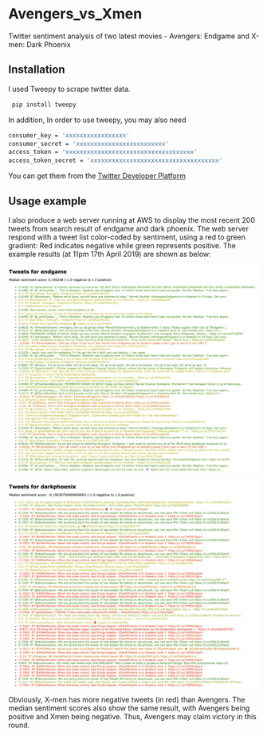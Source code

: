 # Avengers_vs_Xmen
Twitter sentiment analysis of two latest movies - Avengers: Endgame and X-men: Dark Phoenix

## Installation

I used Tweepy to scrape twitter data.

```sh
 pip install tweepy
```

In addition, In order to use tweepy, you may also need 
```sh
consumer_key = 'xxxxxxxxxxxxxxxxx'
consumer_secret = 'xxxxxxxxxxxxxxxxxxxxxxxxx'
access_token = 'xxxxxxxxxxxxxxxxxxxxxxxxxxxxxxxxxxxx'
access_token_secret = 'xxxxxxxxxxxxxxxxxxxxxxxxxxxxxxxxxxxx'
```

You can get them from the [Twitter Developer Platform](https://developer.twitter.com/)

## Usage example

I also produce a web server running at AWS to display the most recent 200 tweets from search result of endgame and dark phoenix. The web server respond with a tweet list color-coded by sentiment, using a red to green gradient: Red indicates negative while green represents positive. The example results (at 11pm 17th April 2019) are shown as below:

![Avengers]

![Xmen]

Obviously, X-men has more negative tweets (in red) than Avengers. The median sentiment scores also show the same result, with Avengers being positive and Xmen being negative. Thus, Avengers may claim victory in this round.



<!-- Markdown link & img dfn's -->
[Avengers]:https://github.com/helenali323/Avengers_vs_Xmen/blob/master/Avenger_result.png
[Xmen]:https://github.com/helenali323/Avengers_vs_Xmen/blob/master/Xmen_result.png
